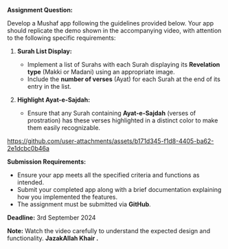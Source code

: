 **Assignment Question:**

Develop a Mushaf app following the guidelines provided below. Your app should replicate the demo shown in the accompanying video, with attention to the following specific requirements:

1. **Surah List Display:**
   - Implement a list of Surahs with each Surah displaying its **Revelation type** (Makki or Madani) using an appropriate image.
   - Include the **number of verses** (Ayat) for each Surah at the end of its entry in the list.

2. **Highlight Ayat-e-Sajdah:**
   - Ensure that any Surah containing **Ayat-e-Sajdah** (verses of prostration) has these verses highlighted in a distinct color to make them easily recognizable.

https://github.com/user-attachments/assets/b171d345-f1d8-4405-ba62-2e1dcbc0b46a

**Submission Requirements:**
- Ensure your app meets all the specified criteria and functions as intended.
- Submit your completed app along with a brief documentation explaining how you implemented the features.
- The assignment must be submitted via **GitHub**.

**Deadline:** 3rd September 2024

**Note:** Watch the video carefully to understand the expected design and functionality. 
**JazakAllah Khair .**